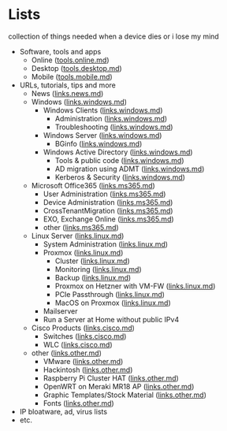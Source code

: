 # Lists 
collection of things needed when a device dies or i lose my mind

- Software, tools and apps
  - Online ([tools.online.md](./tools.online.md))
  - Desktop ([tools.desktop.md](./tools.desktop.md))
  - Mobile ([tools.mobile.md](./tools.mobile.md))
- URLs, tutorials, tips and more
  - News ([links.news.md](./links.news.md))
  - Windows ([links.windows.md](./links.windows.md))
    - Windows Clients ([links.windows.md](./links.windows.md#client-administration))
      - Administration ([links.windows.md](./links.windows.md#client-administration))
      - Troubleshooting ([links.windows.md](./links.windows.md#client-troubleshooting))
    - Windows Server ([links.windows.md](./links.windows.md#server-administration))
      - BGinfo ([links.windows.md](./links.windows.md#bginfo))
    - Windows Active Directory ([links.windows.md](./links.windows.md#active-directory))
      - Tools & public code ([links.windows.md](./links.windows.md#tools-and-public-scripts))
      - AD migration using ADMT ([links.windows.md](./links.windows.md#active-directory-migration-using-admt))
      - Kerberos & Security ([links.windows.md](./links.windows.md#kerberos-and-security))
  - Microsoft Office365 ([links.ms365.md](./links.ms365.md))
    - User Administration ([links.ms365.md](./links.ms365.md#user-administations))
    - Device Administration ([links.ms365.md](./links.ms365.md#device-administration))
    - CrossTenantMigration  ([links.ms365.md](./links.ms365.md#cross-tenant-migration))
    - EXO, Exchange Online ([links.ms365.md](./links.ms365.md#exo-exchange-online))
    - other ([links.ms365.md](./links.ms365.md#other))
  - Linux Server ([links.linux.md](./links.linux.md))
    - System Administration ([links.linux.md](./links.linux.md#system-administration))
    - Proxmox ([links.linux.md](./links.linux.md#proxmox))
      - Cluster ([links.linux.md](./links.linux.md#cluster))
      - Monitoring ([links.linux.md](./links.linux.md#monitoring-proxmox-hosts-and-guests))
      - Backup ([links.linux.md](./links.linux.md#backup))
      - Proxmox on Hetzner with VM-FW ([links.linux.md](./links.linux.md#proxmox-on-hetzner-with-vm-bases-firewall))
      - PCIe Passthrough ([links.linux.md](./links.linux.md#pcie-passthrough))
      - MacOS on Proxmox ([links.linux.md](./links.linux.md#macos-on-proxmox))
    - Mailserver
    - Run a Server at Home without public IPv4
  - Cisco Products ([links.cisco.md](./links.cisco.md))
    - Switches ([links.cisco.md](./links.cisco.md#switches))
    - WLC  ([links.cisco.md](./links.cisco.md#wlc))
  - other ([links.other.md](./links.other.md))
    - VMware ([links.other.md](./links.other.md#vmware-hypervisor))
    - Hackintosh ([links.other.md](./links.other.md#hackintosh))
    - Raspberry Pi Cluster HAT ([links.other.md](./links.other.md#raspberry-pi-clusterhat))
    - OpenWRT on Meraki MR18 AP ([links.other.md](./links.other.md#openwrt-on-meraki-mr18-accesspoint))
    - Graphic Templates/Stock Material ([links.other.md](./links.other.md#graphic-templates-and-stockphotos))
    - Fonts ([links.other.md](./links.other.md#fonts))
- IP bloatware, ad, virus lists
- etc.
